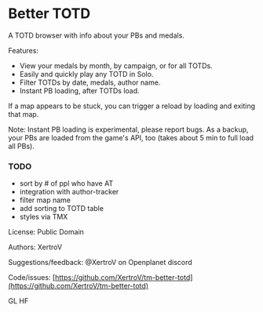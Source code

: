 # Better TOTD

A TOTD browser with info about your PBs and medals.

Features:

* View your medals by month, by campaign, or for all TOTDs.
* Easily and quickly play any TOTD in Solo.
* Filter TOTDs by date, medals, author name.
* Instant PB loading, after TOTDs load.

If a map appears to be stuck, you can trigger a reload by loading and exiting that map.

Note: Instant PB loading is experimental, please report bugs. As a backup, your PBs are loaded from the game's API, too (takes about 5 min to full load all PBs).

### TODO

- sort by # of ppl who have AT
- integration with author-tracker
- filter map name
- add sorting to TOTD table
- styles via TMX

License: Public Domain

Authors: XertroV

Suggestions/feedback: @XertroV on Openplanet discord

Code/issues: [https://github.com/XertroV/tm-better-totd](https://github.com/XertroV/tm-better-totd)

GL HF
